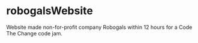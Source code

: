 # robogalsWebsite
Website made non-for-profit company Robogals within 12 hours for a Code The Change code jam.
